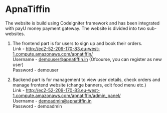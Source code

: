 # ApnaTiffin


The website is build using CodeIgniter framework and has been integrated with payU money payment gateway. The website is divided into two sub-websites. 


1.	The frontend part is for users to sign up and book their orders. <br>
Link - http://ec2-52-209-170-83.eu-west-1.compute.amazonaws.com/apnatiffin/<br>
Username -  demouser@apnatiffin.in  (Ofcourse, you can register as new user)<br>
Password - demouser


2.	Backend part is for management to view user details, check orders and manage frontend website (change banners, edit food menu etc.)<br>
Link - http://ec2-52-209-170-83.eu-west-1.compute.amazonaws.com/apnatiffin/admin_panel/<br>
Username -  demoadmin@apnatiffin.in<br>
Password - demoadmin



